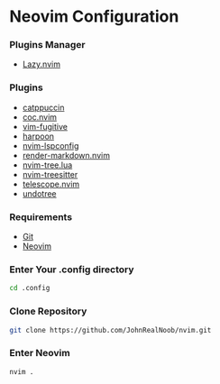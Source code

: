 # Neovim Configuration

### Plugins Manager

- [Lazy.nvim](https://github.com/folke/lazy.nvim)

### Plugins

- [catppuccin](https://github.com/catppuccin/catppuccin)
- [coc.nvim](https://github.com/neoclide/coc.nvim)
- [vim-fugitive](https://github.com/tpope/vim-fugitive)
- [harpoon](https://github.com/ThePrimeagen/harpoon)
- [nvim-lspconfig](https://github.com/neovim/nvim-lspconfig)
- [render-markdown.nvim](https://github.com/MeanderingProgrammer/render-markdown.nvim)
- [nvim-tree.lua](https://github.com/nvim-tree/nvim-tree.lua)
- [nvim-treesitter](https://github.com/nvim-treesitter/nvim-treesitter)
- [telescope.nvim](https://github.com/nvim-telescope/telescope.nvim)
- [undotree](https://github.com/mbbill/undotree)

### Requirements

- [Git](https://git-scm.com/)
- [Neovim](https://github.com/neovim/neovim)

### Enter Your .config directory

```sh
cd .config
```

### Clone Repository

```sh
git clone https://github.com/JohnRealNoob/nvim.git
```

### Enter Neovim

```sh
nvim .
```
